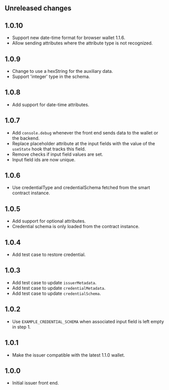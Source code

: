 ## Unreleased changes

## 1.0.10

- Support new date-time format for browser wallet 1.1.6.
- Allow sending attributes where the attribute type is not recognized.

## 1.0.9

- Change to use a hexString for the auxiliary data.
- Support 'integer' type in the schema.

## 1.0.8

- Add support for date-time attributes.

## 1.0.7

- Add `console.debug` whenever the front end sends data to the wallet or the backend.
- Replace placeholder attribute at the input fields with the value of the `useState` hook that tracks this field.
- Remove checks if input field values are set.
- Input field ids are now unique.

## 1.0.6

- Use credentialType and credentialSchema fetched from the smart contract instance.

## 1.0.5

- Add support for optional attributes.
- Credential schema is only loaded from the contract instance.

## 1.0.4

- Add test case to restore credential.

## 1.0.3

- Add test case to update `issuerMetadata`.
- Add test case to update `credentialMetadata`.
- Add test case to update `credentialSchema`.

## 1.0.2

- Use `EXAMPLE_CREDENTIAL_SCHEMA` when associated input field is left empty in step 1.

## 1.0.1

- Make the issuer compatible with the latest 1.1.0 wallet.

## 1.0.0

- Initial issuer front end.
